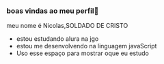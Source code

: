 ### boas vindas ao meu perfil🔰

meu nome é Nicolas,SOLDADO DE CRISTO

- estou estudando alura na jgo
- estou me desenvolvendo na linguagem javaScript
- Uso esse espaço para mostrar oque eu estudo
